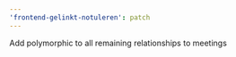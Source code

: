 ```yaml
---
'frontend-gelinkt-notuleren': patch
---
```


Add polymorphic to all remaining relationships to meetings
